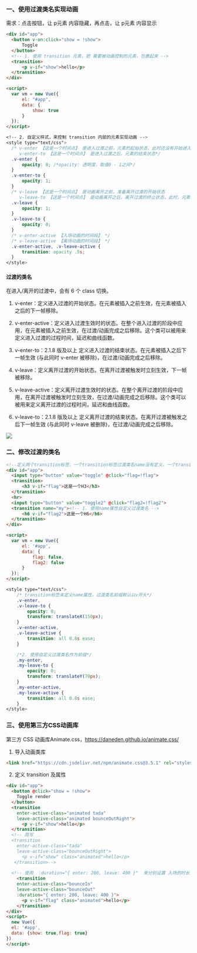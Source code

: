 ### 一、使用过渡类名实现动画

需求：点击按钮，让 p元素 内容隐藏，再点击，让 p元素 内容显示

```html
<div id="app">
  <button v-on:click="show = !show">
      Toggle
  </button>
  <!-- 1. 使用 transition 元素，把 需要被动画控制的元素，包裹起来 -->
  <transition>
      <p v-if="show">hello</p>
  </transition>
</div>

<script>
  var vm = new Vue({
      el: "#app",
      data: {
          show: true
      }
  });
</script>
```
```css
<!-- 2. 自定义样式，来控制 transition 内部的元素实现动画 -->
<style type="text/css">
  /* v-enter 【这是一个时间点】 是进入过渡之前，元素的起始状态，此时还没有开始进入 
     v-enter-to 【这是一个时间点】 是进入过渡之后，元素的结束状态*/
  .v-enter {
      opacity: 0; /*opacity: 透明度，取值0 - 1之间*/
  }
  .v-enter-to {
      opacity: 1;
  }
  /* v-leave 【这是一个时间点】 是动画离开之前，准备离开过渡的开始状态
     v-leave-to 【这是一个时间点】 是动画离开之后，离开过渡的终止状态，此时，元素动画已经结束了 */
  .v-leave {
      opacity: 1;
  }
  .v-leave-to {
      opacity: 0;
  }
  /* v-enter-active 【入场动画的时间段】 */
  /* v-leave-active 【离场动画的时间段】 */
  .v-enter-active, .v-leave-active {
      transition: opacity .5s;
  }
</style>
```
#### 过渡的类名

在进入/离开的过渡中，会有 6 个 class 切换。

1. v-enter：定义进入过渡的开始状态。在元素被插入之前生效，在元素被插入之后的下一帧移除。

2. v-enter-active：定义进入过渡生效时的状态。在整个进入过渡的阶段中应用，在元素被插入之前生效，在过渡/动画完成之后移除。这个类可以被用来定义进入过渡的过程时间，延迟和曲线函数。

3. v-enter-to：2.1.8 版及以上 定义进入过渡的结束状态。在元素被插入之后下一帧生效 (与此同时 v-enter 被移除)，在过渡/动画完成之后移除。

4. v-leave：定义离开过渡的开始状态。在离开过渡被触发时立刻生效，下一帧被移除。

5. v-leave-active：定义离开过渡生效时的状态。在整个离开过渡的阶段中应用，在离开过渡被触发时立刻生效，在过渡/动画完成之后移除。这个类可以被用来定义离开过渡的过程时间，延迟和曲线函数。

6. v-leave-to：2.1.8 版及以上 定义离开过渡的结束状态。在离开过渡被触发之后下一帧生效 (与此同时 v-leave 被删除)，在过渡/动画完成之后移除。


<img src="https://cn.vuejs.org/images/transition.png"/>


### 二、修改过渡的类名

```html
<!--定义两个transition标签，一个transition标签过渡类名name没有定义，一个transition标签过渡类名name="my"-->
<div id="app">
  <input type="button" value="toggle" @click="flag=!flag">
  <transition>
      <h3 v-if="flag">这是一个H3</h3>
  </transition>
  <hr>
  <input type="button" value="toggle2" @click="flag2=!flag2">
  <transition name="my"><!-- 1. 使用name属性自定义过渡类名 -->
      <h6 v-if="flag2">这是一个H6</h6>
  </transition>
</div>

<script>
  var vm = new Vue({
      el: '#app',
      data: {
          flag: false,
          flag2: false
      }
  });
</script>
```
```css
<style type="text/css">
    /* transition标签未定义name属性，过渡类名前缀默认以v开头*/
    .v-enter,
    .v-leave-to {
        opacity: 0;
        transform: translateX(150px);
    }
    .v-enter-active,
    .v-leave-active {
        transition: all 0.8s ease;
    }

    /*2. 使用自定义过渡类名作为前缀*/
    .my-enter,
    .my-leave-to {
        opacity: 0;
        transform: translateY(70px);
    }
    .my-enter-active,
    .my-leave-active {
        transition: all 0.8s ease;
    }
</style>
```
### 三、使用第三方CSS动画库

第三方 CSS 动画库Animate.css，https://daneden.github.io/animate.css/

1. 导入动画类库

```html
<link href="https://cdn.jsdelivr.net/npm/animate.css@3.5.1" rel="stylesheet" type="text/css">
```
2. 定义 transition 及属性

```html
<div id="app">
  <button @click="show = !show">
    Toggle render
  </button>
  <transition
    enter-active-class="animated tada"
    leave-active-class="animated bounceOutRight">
      <p v-if="show">hello</p>
  </transition>
  <!-- 简写
  <transition
    enter-active-class="tada"
    leave-active-class="bounceOutRight">
      <p v-if="show" class="animated">hello</p>
   </transition>-->
  
  <!-- 使用  :duration="{ enter: 200, leave: 400 }"  来分别设置 入场的时长 和 离场的时长  -->
    <transition 
    enter-active-class="bounceIn" 
    leave-active-class="bounceOut" 
    :duration="{ enter: 200, leave: 400 }">
      <p v-if="flag" class="animated">hello</p>
    </transition>
</div>
<script>
  new Vue({
  el: '#app',
  data: {show: true,flag: true}
})
</script>
```
